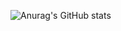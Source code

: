 ![Anurag's GitHub stats](https://github-readme-stats.vercel.app/api?username=Akulla-A&count_private=true&show_icons=true&theme=github_dark)
<!--START_SECTION:waka-->
<!--END_SECTION:waka-->
